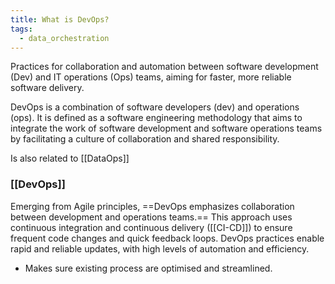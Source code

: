 ```yaml
---
title: What is DevOps?
tags:
  - data_orchestration
---
```

Practices for collaboration and automation between software development (Dev) and IT operations (Ops) teams, aiming for faster, more reliable software delivery.

DevOps is a combination of software developers (dev) and operations (ops). It is defined as a software engineering methodology that aims to integrate the work of software development and software operations teams by facilitating a culture of collaboration and shared responsibility.

Is also related to [[DataOps]]



### [[DevOps]]

Emerging from Agile principles, ==DevOps emphasizes collaboration between development and operations teams.== This approach uses continuous integration and continuous delivery ([[CI-CD]]) to ensure frequent code changes and quick feedback loops. DevOps practices enable rapid and reliable updates, with high levels of automation and efficiency.

- Makes sure existing process are optimised and streamlined.